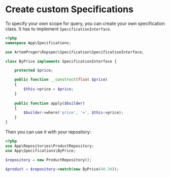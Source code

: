 # Create custom Specifications

To specify your own scope for query, you can create your own specification class. It has to implement 
`SpecificationInterface`.

```php
<?php
namespace App\Specifications;

use ArtemProger\Repspec\Specification\SpecificationInterface;

class ByPrice implements SpecificationInterface {

    protected $price;

    public function __construct(float $price)
    {
        $this->price = $price;
    }
    
    public function apply($builder)
    {
        $builder->where('price', '=', $this->price);
    }
}
```

Then you can use it with your repository:

```php
<?php
use App\Repositories\ProductRepository;
use App\Specifications\ByPrice;

$repository = new ProductRepository();

$product = $repository->match(new ByPrice(40.34));
```

